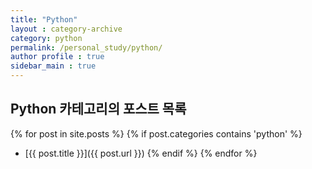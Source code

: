 ```yaml
---
title: "Python"
layout : category-archive
category: python
permalink: /personal_study/python/
author profile : true
sidebar_main : true
---
```


## Python 카테고리의 포스트 목록

{% for post in site.posts %}
  {% if post.categories contains 'python' %}
- [{{ post.title }}]({{ post.url }})
  {% endif %}
{% endfor %}